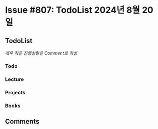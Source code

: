 # Issue #807: TodoList 2024년 8월 20일

## TodoList

*매우 작은 진행상황은 Comment로 작성*

### Todo  

### Lecture

### Projects

### Books


## Comments

